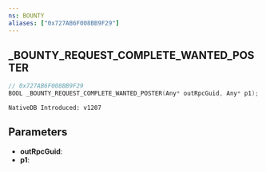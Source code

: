 ```yaml
---
ns: BOUNTY
aliases: ["0x727AB6F008BB9F29"]
---
```

## _BOUNTY_REQUEST_COMPLETE_WANTED_POSTER

```c
// 0x727AB6F008BB9F29
BOOL _BOUNTY_REQUEST_COMPLETE_WANTED_POSTER(Any* outRpcGuid, Any* p1);
```

```
NativeDB Introduced: v1207
```

## Parameters
* **outRpcGuid**:
* **p1**:
